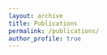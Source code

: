 ```yaml
---
layout: archive
title: Publications
permalink: /publications/
author_profile: true
---
```


<style type="text/css" rel="stylesheet"> #bibbase_header a[onclick="groupby('downloads')"] { display: none; } #group_article div.bibbase_group i+span { display: none; } #group_inproceedings div.bibbase_group i+span { display: none; } #group_mastersthesis div.bibbase_group i+span { display: none; } #group_phdthesis div.bibbase_group i+span { display: none; } #group_techreport div.bibbase_group i+span { display: none; } #group_unpublished div.bibbase_group i+span { display: none; } #group_incollection div.bibbase_group i+span { display: none; } #group_article div.bibbase_group i:after { content: " Journal Articles" } #group_inproceedings div.bibbase_group i:after { content: " Conference Papers" } #group_mastersthesis div.bibbase_group i:after { content: " Master's Thesis" } #group_phdthesis div.bibbase_group i:after { content: " PhD Thesis" } #group_techreport div.bibbase_group i:after { content: " Technical Report" } #group_unpublished div.bibbase_group i:after { content: " Unpublished" } #group_incollection div.bibbase_group i:after { content: " In Collection" } </style> <title>Publications - Haoran Yang</title> <script src="https://bibbase.org/show?bib=https%3A%2F%2Fbibbase.org%2Fnetwork%2Ffiles%2FDfMnD7CSQ8GYKbxgJ&noBootstrap=1&jsonp=1"></script>


<script type="text/javascript"> var sc_project=10604826; var sc_invisible=1; var sc_security="10996eea"; var scJsHost = (("https:" == document.location.protocol) ? "https://secure." : "http://www."); document.write(""); </script>




 
